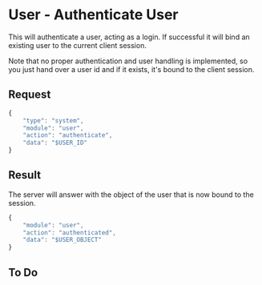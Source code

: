 # User - Authenticate User

This will authenticate a user, acting as a login. If successful it will bind an existing user to the current client session. 

Note that no proper authentication and user handling is implemented, so you just hand over a user id and if it exists, it's bound to the client session.

## Request

```javascript
{
	"type": "system",
	"module": "user",
	"action": "authenticate",
	"data": "$USER_ID"
}
```

## Result

The server will answer with the object of the user that is now bound to the session.

```javascript
{
	"module": "user",
	"action": "authenticated",
	"data": "$USER_OBJECT"
}
```

## To Do
